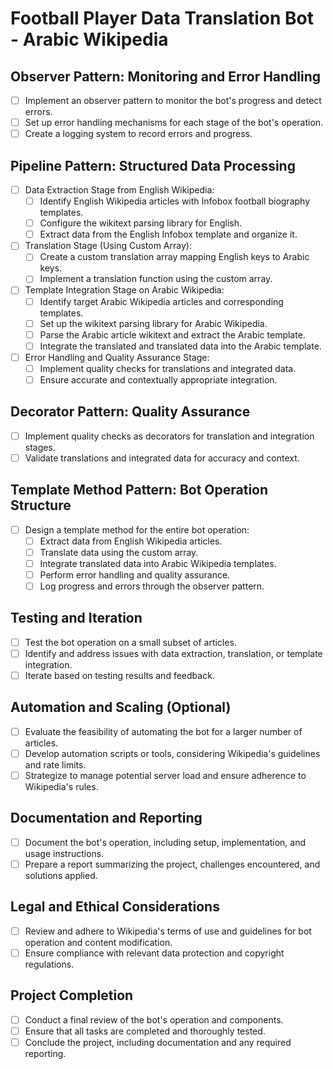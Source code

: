 # Football Player Data Translation Bot - Arabic Wikipedia

## Observer Pattern: Monitoring and Error Handling

- [ ] Implement an observer pattern to monitor the bot's progress and detect errors.
- [ ] Set up error handling mechanisms for each stage of the bot's operation.
- [ ] Create a logging system to record errors and progress.

## Pipeline Pattern: Structured Data Processing

- [ ] Data Extraction Stage from English Wikipedia:
  - [ ] Identify English Wikipedia articles with Infobox football biography templates.
  - [ ] Configure the wikitext parsing library for English.
  - [ ] Extract data from the English Infobox template and organize it.

- [ ] Translation Stage (Using Custom Array):
  - [ ] Create a custom translation array mapping English keys to Arabic keys.
  - [ ] Implement a translation function using the custom array.

- [ ] Template Integration Stage on Arabic Wikipedia:
  - [ ] Identify target Arabic Wikipedia articles and corresponding templates.
  - [ ] Set up the wikitext parsing library for Arabic Wikipedia.
  - [ ] Parse the Arabic article wikitext and extract the Arabic template.
  - [ ] Integrate the translated and translated data into the Arabic template.

- [ ] Error Handling and Quality Assurance Stage:
  - [ ] Implement quality checks for translations and integrated data.
  - [ ] Ensure accurate and contextually appropriate integration.

## Decorator Pattern: Quality Assurance

- [ ] Implement quality checks as decorators for translation and integration stages.
- [ ] Validate translations and integrated data for accuracy and context.

## Template Method Pattern: Bot Operation Structure

- [ ] Design a template method for the entire bot operation:
  - [ ] Extract data from English Wikipedia articles.
  - [ ] Translate data using the custom array.
  - [ ] Integrate translated data into Arabic Wikipedia templates.
  - [ ] Perform error handling and quality assurance.
  - [ ] Log progress and errors through the observer pattern.

## Testing and Iteration

- [ ] Test the bot operation on a small subset of articles.
- [ ] Identify and address issues with data extraction, translation, or template integration.
- [ ] Iterate based on testing results and feedback.

## Automation and Scaling (Optional)

- [ ] Evaluate the feasibility of automating the bot for a larger number of articles.
- [ ] Develop automation scripts or tools, considering Wikipedia's guidelines and rate limits.
- [ ] Strategize to manage potential server load and ensure adherence to Wikipedia's rules.

## Documentation and Reporting

- [ ] Document the bot's operation, including setup, implementation, and usage instructions.
- [ ] Prepare a report summarizing the project, challenges encountered, and solutions applied.

## Legal and Ethical Considerations

- [ ] Review and adhere to Wikipedia's terms of use and guidelines for bot operation and content modification.
- [ ] Ensure compliance with relevant data protection and copyright regulations.

## Project Completion

- [ ] Conduct a final review of the bot's operation and components.
- [ ] Ensure that all tasks are completed and thoroughly tested.
- [ ] Conclude the project, including documentation and any required reporting.
